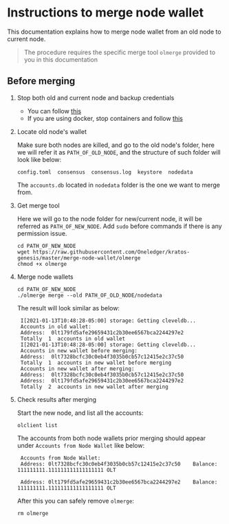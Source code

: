 # Instructions to merge node wallet
This documentation explains how to merge node wallet from an old node to current node.
> The procedure requires the specific merge tool `olmerge` provided to you in this documentation

## Before merging
1. Stop both old and current node and backup credentials
    - You can follow [this](https://github.com/Oneledger/protocol/wiki/How-to-Kill-the-Olfullnode-Process-and-Backup-Credentials-v0.16.3)
    - If you are using docker, stop containers and follow [this](https://github.com/Oneledger/protocol/wiki/Backup-your-keys-v0.16.3(Docker-version))

2. Locate old node's wallet

   Make sure both nodes are killed, and go to the old node's folder, here we will refer it as `PATH_OF_OLD_NODE`, and the structure of such folder will look like below:
    ```
    config.toml  consensus  consensus.log  keystore  nodedata
    ```
    The `accounts.db` located in `nodedata` folder is the one we want to merge from.

3. Get merge tool

   Here we will go to the node folder for new/current node, it will be referred as `PATH_OF_NEW_NODE`. Add `sudo` before commands if there is any permission issue.
   ```
   cd PATH_OF_NEW_NODE
   wget https://raw.githubusercontent.com/Oneledger/kratos-genesis/master/merge-node-wallet/olmerge
   chmod +x olmerge
   ```

4. Merge node wallets
   ```
   cd PATH_OF_NEW_NODE
   ./olmerge merge --old PATH_OF_OLD_NODE/nodedata
   ```
   The result will look similar as below:
   ```
    I[2021-01-13T10:48:28-05:00] storage: Getting cleveldb...
    Accounts in old wallet:
    Address:  0lt179fd5afe29659431c2b30ee6567bca2244297e2
    Totally  1  accounts in old wallet
    I[2021-01-13T10:48:28-05:00] storage: Getting cleveldb...
    Accounts in new wallet before merging:
    Address:  0lt7328bcfc30c0eb4f3035b0cb57c12415e2c37c50
    Totally  1  accounts in new wallet before merging
    Accounts in new wallet after merging:
    Address:  0lt7328bcfc30c0eb4f3035b0cb57c12415e2c37c50
    Address:  0lt179fd5afe29659431c2b30ee6567bca2244297e2
    Totally  2  accounts in new wallet after merging

   ```

5. Check results after merging

   Start the new node, and list all the accounts:
   ```
   olclient list
   ```
   The accounts from both node wallets prior merging should appear under `Accounts from Node Wallet` like below:
   ```
    Accounts from Node Wallet:
    Address: 0lt7328bcfc30c0eb4f3035b0cb57c12415e2c37c50    Balance: 111111111.111111111111111111 OLT 

    Address: 0lt179fd5afe29659431c2b30ee6567bca2244297e2    Balance: 111111111.111111111111111111 OLT
   ```
   After this you can safely remove `olmerge`:
   ```
   rm olmerge
   ```
